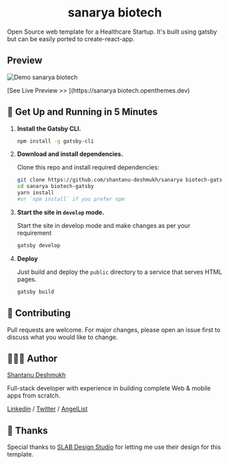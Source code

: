<h1 align="center">
  sanarya biotech
</h1>

Open Source web template for a Healthcare Startup. It's built using gatsby but can be easily ported to create-react-app.

## Preview

![Demo sanarya biotech](demo.gif)

[See Live Preview >> ](https://sanarya biotech.openthemes.dev)

## 🚀 Get Up and Running in 5 Minutes

1. **Install the Gatsby CLI.**

   ```bash
   npm install -g gatsby-cli
   ```

2. **Download and install dependencies.**

   Clone this repo and install required dependencies:

   ```bash
   git clone https://github.com/shantanu-deshmukh/sanarya biotech-gatsby.git
   cd sanarya biotech-gatsby
   yarn install
   #or `npm install` if you prefer npm
   ```

3. **Start the site in `develop` mode.**

   Start the site in develop mode and make changes as per your requirement

   ```bash
   gatsby develop
   ```

4. **Deploy**

   Just build and deploy the `public` directory to a service that serves HTML pages.

   ```bash
   gatsby build
   ```

## 🤝 Contributing

Pull requests are welcome. For major changes, please open an issue first to discuss what you would like to change.

## 👨🏻‍💻 Author

[Shantanu Deshmukh](https://shantanudeshmukh.com)

Full-stack developer with experience in building complete Web & mobile apps from scratch.

[Linkedin](https://www.linkedin.com/in/shantanud/)
/ [Twitter](https://twitter.com/askshantanu) / [AngelList](https://angel.co/u/dshantanu)

## 💜 Thanks

Special thanks to [SLAB Design Studio](https://dribbble.com/slabdsgn) for letting me use their design for this template.
